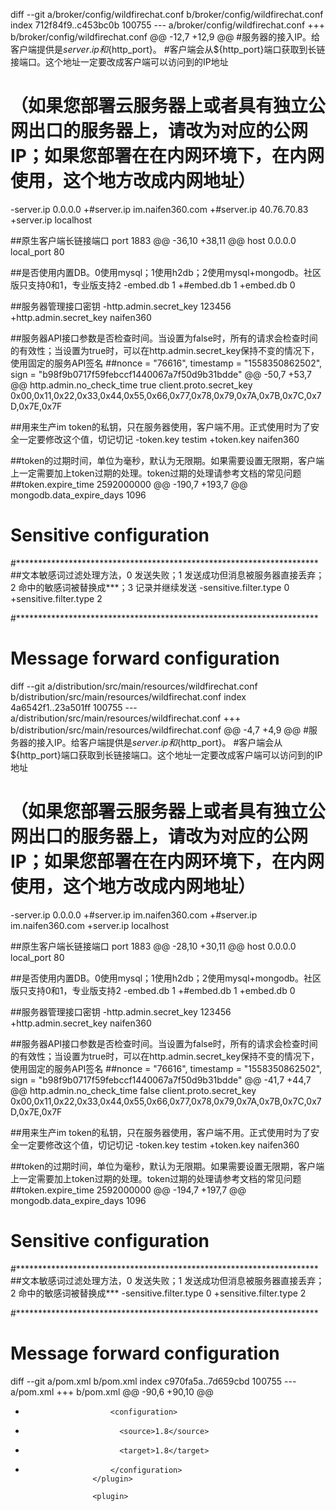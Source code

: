 diff --git a/broker/config/wildfirechat.conf b/broker/config/wildfirechat.conf
index 712f84f9..c453bc0b 100755
--- a/broker/config/wildfirechat.conf
+++ b/broker/config/wildfirechat.conf
@@ -12,7 +12,9 @@
 #服务器的接入IP。给客户端提供是${server.ip}和${http_port}。
 #客户端会从${http_port}端口获取到长链接端口。这个地址一定要改成客户端可以访问到的IP地址
 # （如果您部署云服务器上或者具有独立公网出口的服务器上，请改为对应的公网IP；如果您部署在在内网环境下，在内网使用，这个地方改成内网地址）
-server.ip 0.0.0.0
+#server.ip im.naifen360.com
+#server.ip 40.76.70.83
+server.ip localhost
 
 ##原生客户端长链接端口
 port 1883
@@ -36,10 +38,11 @@ host 0.0.0.0
 local_port 80
 
 ##是否使用内置DB。0使用mysql；1使用h2db；2使用mysql+mongodb。社区版只支持0和1，专业版支持2
-embed.db 1
+#embed.db 1
+embed.db 0
 
 ##服务器管理接口密钥
-http.admin.secret_key 123456
+http.admin.secret_key naifen360
 
 ##服务器API接口参数是否检查时间。当设置为false时，所有的请求会检查时间的有效性；当设置为true时，可以在http.admin.secret_key保持不变的情况下，使用固定的服务API签名
 ##nonce = "76616", timestamp = "1558350862502", sign = "b98f9b0717f59febccf1440067a7f50d9b31bdde"
@@ -50,7 +53,7 @@ http.admin.no_check_time true
 client.proto.secret_key 0x00,0x11,0x22,0x33,0x44,0x55,0x66,0x77,0x78,0x79,0x7A,0x7B,0x7C,0x7D,0x7E,0x7F
 
 ##用来生产im token的私钥，只在服务器使用，客户端不用。正式使用时为了安全一定要修改这个值，切记切记
-token.key testim
+token.key naifen360
 
 ##token的过期时间，单位为毫秒，默认为无限期。如果需要设置无限期，客户端上一定需要加上token过期的处理。token过期的处理请参考文档的常见问题
 ##token.expire_time 2592000000
@@ -190,7 +193,7 @@ mongodb.data_expire_days 1096
 # Sensitive configuration
 #*********************************************************************
 ##文本敏感词过滤处理方法，0 发送失败；1 发送成功但消息被服务器直接丢弃；2 命中的敏感词被替换成***；3 记录并继续发送
-sensitive.filter.type 0
+sensitive.filter.type 2
 
 #*********************************************************************
 # Message forward configuration
diff --git a/distribution/src/main/resources/wildfirechat.conf b/distribution/src/main/resources/wildfirechat.conf
index 4a6542f1..23a501ff 100755
--- a/distribution/src/main/resources/wildfirechat.conf
+++ b/distribution/src/main/resources/wildfirechat.conf
@@ -4,7 +4,9 @@
 #服务器的接入IP。给客户端提供是${server.ip}和${http_port}。
 #客户端会从${http_port}端口获取到长链接端口。这个地址一定要改成客户端可以访问到的IP地址
 # （如果您部署云服务器上或者具有独立公网出口的服务器上，请改为对应的公网IP；如果您部署在在内网环境下，在内网使用，这个地方改成内网地址）
-server.ip 0.0.0.0
+#server.ip im.naifen360.com
+#server.ip im.naifen360.com
+server.ip localhost
 
 ##原生客户端长链接端口
 port 1883
@@ -28,10 +30,11 @@ host 0.0.0.0
 local_port 80
 
 ##是否使用内置DB。0使用mysql；1使用h2db；2使用mysql+mongodb。社区版只支持0和1，专业版支持2
-embed.db 1
+#embed.db 1
+embed.db 0
 
 ##服务器管理接口密钥
-http.admin.secret_key 123456
+http.admin.secret_key naifen360
 
 ##服务器API接口参数是否检查时间。当设置为false时，所有的请求会检查时间的有效性；当设置为true时，可以在http.admin.secret_key保持不变的情况下，使用固定的服务API签名
 ##nonce = "76616", timestamp = "1558350862502", sign = "b98f9b0717f59febccf1440067a7f50d9b31bdde"
@@ -41,7 +44,7 @@ http.admin.no_check_time false
 client.proto.secret_key 0x00,0x11,0x22,0x33,0x44,0x55,0x66,0x77,0x78,0x79,0x7A,0x7B,0x7C,0x7D,0x7E,0x7F
 
 ##用来生产im token的私钥，只在服务器使用，客户端不用。正式使用时为了安全一定要修改这个值，切记切记
-token.key testim
+token.key naifen360
 
 ##token的过期时间，单位为毫秒，默认为无限期。如果需要设置无限期，客户端上一定需要加上token过期的处理。token过期的处理请参考文档的常见问题
 ##token.expire_time 2592000000
@@ -194,7 +197,7 @@ mongodb.data_expire_days 1096
 # Sensitive configuration
 #*********************************************************************
 ##文本敏感词过滤处理方法，0 发送失败；1 发送成功但消息被服务器直接丢弃；2 命中的敏感词被替换成***
-sensitive.filter.type 0
+sensitive.filter.type 2
 
 #*********************************************************************
 # Message forward configuration
diff --git a/pom.xml b/pom.xml
index c970fa5a..7d659cbd 100755
--- a/pom.xml
+++ b/pom.xml
@@ -90,6 +90,10 @@
                                 </goals>
                             </execution>
                         </executions>
+                        <configuration>  
+                          <source>1.8</source>  
+                          <target>1.8</target>  
+                        </configuration>
                     </plugin>
 
                     <plugin>
